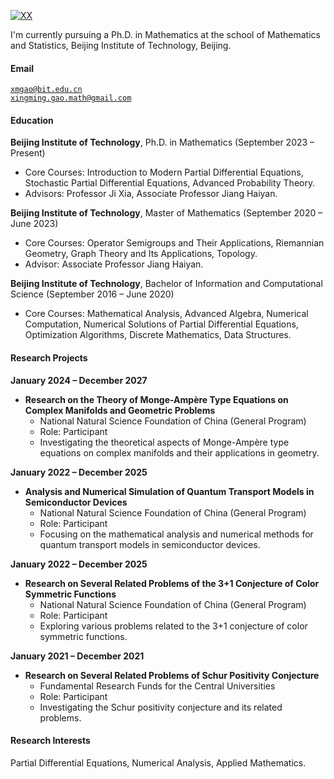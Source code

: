[![XX](https://img.shields.io/badge/XX-github-blue?logo=github)](https://github.com/XX)

I'm currently pursuing a Ph.D. in Mathematics at the school of Mathematics and Statistics, Beijing Institute of Technology, Beijing.

#### Email  
<code>xmgao@bit.edu.cn</code>  
<code>xingming.gao.math@gmail.com</code>

#### Education  
**Beijing Institute of Technology**, Ph.D. in Mathematics (September 2023 – Present)  
- Core Courses: Introduction to Modern Partial Differential Equations, Stochastic Partial Differential Equations, Advanced Probability Theory.  
- Advisors: Professor Ji Xia, Associate Professor Jiang Haiyan.

**Beijing Institute of Technology**, Master of Mathematics (September 2020 – June 2023)  
- Core Courses: Operator Semigroups and Their Applications, Riemannian Geometry, Graph Theory and Its Applications, Topology.
- Advisor: Associate Professor Jiang Haiyan.

**Beijing Institute of Technology**, Bachelor of Information and Computational Science (September 2016 – June 2020)  
- Core Courses: Mathematical Analysis, Advanced Algebra, Numerical Computation, Numerical Solutions of Partial Differential Equations, Optimization Algorithms, Discrete Mathematics, Data Structures.

#### Research Projects  
**January 2024 – December 2027**  
- **Research on the Theory of Monge-Ampère Type Equations on Complex Manifolds and Geometric Problems**  
  - National Natural Science Foundation of China (General Program)  
  - Role: Participant  
  - Investigating the theoretical aspects of Monge-Ampère type equations on complex manifolds and their applications in geometry.

**January 2022 – December 2025**  
- **Analysis and Numerical Simulation of Quantum Transport Models in Semiconductor Devices**  
  - National Natural Science Foundation of China (General Program)  
  - Role: Participant  
  - Focusing on the mathematical analysis and numerical methods for quantum transport models in semiconductor devices.

**January 2022 – December 2025**  
- **Research on Several Related Problems of the 3+1 Conjecture of Color Symmetric Functions**  
  - National Natural Science Foundation of China (General Program)  
  - Role: Participant  
  - Exploring various problems related to the 3+1 conjecture of color symmetric functions.

**January 2021 – December 2021**  
- **Research on Several Related Problems of Schur Positivity Conjecture**  
  - Fundamental Research Funds for the Central Universities  
  - Role: Participant  
  - Investigating the Schur positivity conjecture and its related problems.

#### Research Interests  
Partial Differential Equations, Numerical Analysis, Applied Mathematics.